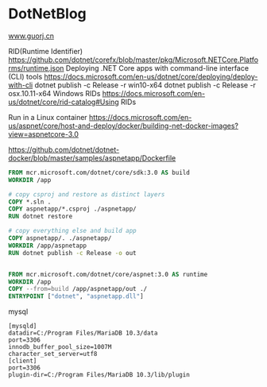 # DotNetBlog
www.guorj.cn

RID(Runtime Identifier) https://github.com/dotnet/corefx/blob/master/pkg/Microsoft.NETCore.Platforms/runtime.json
Deploying .NET Core apps with command-line interface (CLI) tools
https://docs.microsoft.com/en-us/dotnet/core/deploying/deploy-with-cli
<ItemGroup>
  <PackageReference Include="Newtonsoft.Json" Version="10.0.2" />
</ItemGroup>
dotnet publish -c Release -r win10-x64
dotnet publish -c Release -r osx.10.11-x64
Windows RIDs
https://docs.microsoft.com/en-us/dotnet/core/rid-catalog#Using RIDs

Run in a Linux container https://docs.microsoft.com/en-us/aspnet/core/host-and-deploy/docker/building-net-docker-images?view=aspnetcore-3.0

https://github.com/dotnet/dotnet-docker/blob/master/samples/aspnetapp/Dockerfile

```Dockerfile
FROM mcr.microsoft.com/dotnet/core/sdk:3.0 AS build
WORKDIR /app

# copy csproj and restore as distinct layers
COPY *.sln .
COPY aspnetapp/*.csproj ./aspnetapp/
RUN dotnet restore

# copy everything else and build app
COPY aspnetapp/. ./aspnetapp/
WORKDIR /app/aspnetapp
RUN dotnet publish -c Release -o out


FROM mcr.microsoft.com/dotnet/core/aspnet:3.0 AS runtime
WORKDIR /app
COPY --from=build /app/aspnetapp/out ./
ENTRYPOINT ["dotnet", "aspnetapp.dll"]
```

mysql

```
[mysqld]
datadir=C:/Program Files/MariaDB 10.3/data
port=3306
innodb_buffer_pool_size=1007M
character_set_server=utf8
[client]
port=3306
plugin-dir=C:/Program Files/MariaDB 10.3/lib/plugin
```